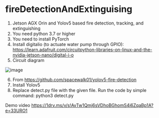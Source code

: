 # fireDetectionAndExtinguising
1. Jetson AGX Orin and Yolov5 based fire detection, tracking, and extinguishing
2. You need python 3.7 or higher
3. You need to install PyTorch
4. Install digitalio (to actuate water pump through GPIO): https://learn.adafruit.com/circuitpython-libraries-on-linux-and-the-nvidia-jetson-nano/digital-i-o
5. Circuit diagram

![image](https://github.com/irfanahmed444/fireDetectionAndExtinguising/assets/94122885/2167185e-c9aa-4e62-8f12-f591bf6979e7)


6. From https://github.com/spacewalk01/yolov5-fire-detection
7. Install Yolov5
8. Replace detect.py file with the given file.
Run the code by simple command:  python3 detect.py

Demo video
https://1drv.ms/v/s!AvTw1Qmj6sVDhoBGhomS4i6ZqaBp1A?e=33URO1
